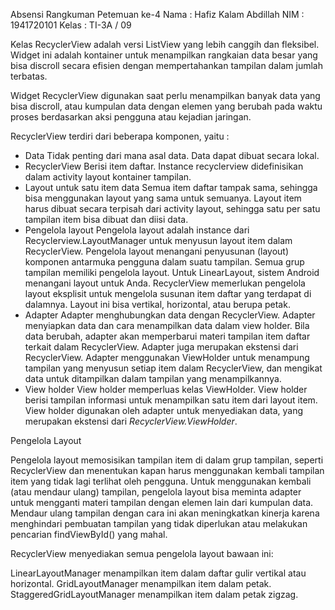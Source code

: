 Absensi
Rangkuman Petemuan ke-4
Nama  : Hafiz Kalam Abdillah
NIM   : 1941720101
Kelas : TI-3A / 09 


Kelas RecyclerView adalah versi ListView yang lebih canggih dan fleksibel. Widget ini adalah kontainer untuk menampilkan rangkaian data besar yang bisa discroll secara efisien dengan mempertahankan tampilan dalam jumlah terbatas.

Widget RecyclerView digunakan saat perlu menampilkan banyak data yang bisa discroll, atau kumpulan data dengan elemen yang berubah pada waktu proses berdasarkan aksi pengguna atau kejadian jaringan.

RecyclerView terdiri dari beberapa komponen, yaitu :

- Data
    Tidak penting dari mana asal data. Data dapat dibuat secara lokal.
- RecyclerView 
    Berisi item daftar. Instance recyclerview didefinisikan dalam activity layout kontainer tampilan.
- Layout untuk satu item data 
    Semua item daftar tampak sama, sehingga bisa menggunakan layout yang sama untuk semuanya. Layout item harus dibuat secara terpisah dari activity layout, sehingga satu per satu tampilan item bisa dibuat dan diisi data.
- Pengelola layout 
    Pengelola layout adalah instance dari Recyclerview.LayoutManager untuk menyusun layout item dalam RecyclerView.
    Pengelola layout menangani penyusunan (layout) komponen antarmuka pengguna dalam suatu tampilan. Semua grup tampilan memiliki pengelola layout. Untuk LinearLayout, sistem Android menangani layout untuk Anda. RecyclerView memerlukan pengelola layout eksplisit untuk mengelola susunan item daftar yang terdapat di dalamnya. Layout ini bisa vertikal, horizontal, atau berupa petak.
- Adapter
    Adapter menghubungkan data dengan RecyclerView. Adapter menyiapkan data dan cara menampilkan data dalam view holder. Bila data berubah, adapter akan memperbarui materi tampilan item daftar terkait dalam RecyclerView. Adapter juga merupakan ekstensi dari RecyclerView. Adapter menggunakan ViewHolder untuk menampung tampilan yang menyusun setiap item dalam RecyclerView, dan mengikat data untuk ditampilkan dalam tampilan yang menampilkannya.
- View holder 
    View holder memperluas kelas ViewHolder. View holder berisi tampilan informasi untuk menampilkan satu item dari layout item. View holder digunakan oleh adapter untuk menyediakan data, yang merupakan ekstensi dari *RecyclerView.ViewHolder*. 

Pengelola Layout

Pengelola layout memosisikan tampilan item di dalam grup tampilan, seperti RecyclerView dan menentukan kapan harus menggunakan kembali tampilan item yang tidak lagi terlihat oleh pengguna. Untuk menggunakan kembali (atau mendaur ulang) tampilan, pengelola layout bisa meminta adapter untuk mengganti materi tampilan dengan elemen lain dari kumpulan data. Mendaur ulang tampilan dengan cara ini akan meningkatkan kinerja karena menghindari pembuatan tampilan yang tidak diperlukan atau melakukan pencarian findViewById() yang mahal.

RecyclerView menyediakan semua pengelola layout bawaan ini:

LinearLayoutManager menampilkan item dalam daftar gulir vertikal atau horizontal.
GridLayoutManager menampilkan item dalam petak.
StaggeredGridLayoutManager menampilkan item dalam petak zigzag.